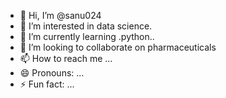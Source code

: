 - 👋 Hi, I’m @sanu024
- 👀 I’m interested in data science.
- 🌱 I’m currently learning .python..
- 💞️ I’m looking to collaborate on pharmaceuticals
- 📫 How to reach me ...
- 😄 Pronouns: ...
- ⚡ Fun fact: ...

<!---
sanu024/sanu024 is a ✨ special ✨ repository because its `README.md` (this file) appears on your GitHub profile.
You can click the Preview link to take a look at your changes.
--->

